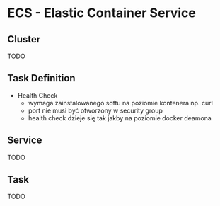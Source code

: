 # ECS - Elastic Container Service

## Cluster

TODO

## Task Definition

- Health Check
  - wymaga zainstalowanego softu na poziomie kontenera np. curl
  - port nie musi być otworzony w security group
  - health check dzieje się tak jakby na poziomie docker deamona

## Service

TODO

## Task

TODO